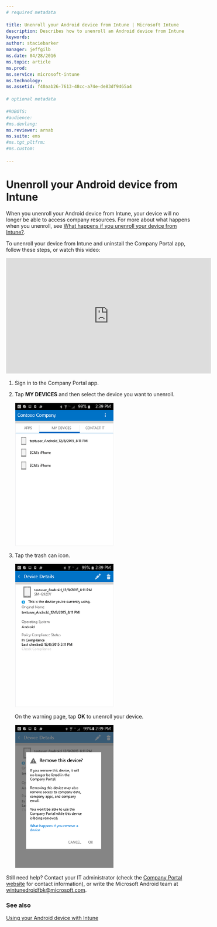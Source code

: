 ```yaml
---
# required metadata

title: Unenroll your Android device from Intune | Microsoft Intune
description: Describes how to unenroll an Android device from Intune
keywords:
author: staciebarker
manager: jeffgilb
ms.date: 04/28/2016
ms.topic: article
ms.prod:
ms.service: microsoft-intune
ms.technology:
ms.assetid: f40aab26-7613-48cc-a74e-de83df9465a4

# optional metadata

#ROBOTS:
#audience:
#ms.devlang:
ms.reviewer: arnab
ms.suite: ems
#ms.tgt_pltfrm:
#ms.custom:

---
```



# Unenroll your Android device from Intune

When you unenroll your Android device from Intune, your device will no longer be able to access company resources.  For more about what happens when you unenroll, see [What happens if you unenroll your device from Intune?](what-happens-if-you-unenroll-your-device-from-intune-android.md).

To unenroll your device from Intune and uninstall the Company Portal app, follow these steps, or watch this video:

<iframe width="560" height="315" src="https://www.youtube.com/embed/watch?v=K-Vi7lNfaMk&feature=youtu.be" frameborder="0" allowfullscreen></iframe> 

1.  Sign in to the Company Portal app.

2.  Tap **MY DEVICES** and then select the device you want to unenroll.

    ![android-company-portal-unenroll-choose-device](./media/andr-1-my-devices-choose.png)

3.  Tap the trash can icon.

    ![android-company-portal-unenroll-tap-trash](./media/andr-2-tap-trashcan.png)

    On the warning page, tap **OK** to unenroll your device.

    ![android-company-portal-unenroll-warning](./media/andr-3-warning-about-remove.png)

Still need help? Contact your IT administrator (check the [Company Portal website](http://portal.manage.microsoft.com) for contact information), or write the Microsoft Android team at wintunedroidfbk@microsoft.com.


### See also
[Using your Android device with Intune](using-your-android-device-with-intune.md)